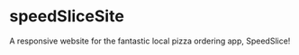 speedSliceSite
==============

A responsive website for the fantastic local pizza ordering app, SpeedSlice!
